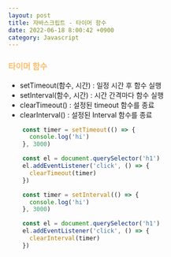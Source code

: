```yaml
---
layout: post
title: 자바스크립트 - 타이머 함수
date: 2022-06-18 8:00:42 +0900
category: Javascript
---
```


### <span style="color:#febc68;font-weight:bold"> 타이머 함수</span>  
- setTimeout(함수, 시간) : 일정 시간 후 함수 실행
- setInterval(함수, 시간) : 시간 간격마다 함수 실행
- clearTimeout() : 설정된 timeout 함수를 종료
- clearInterval() : 설정된 Interval 함수를 종료


```javascript
    const timer = setTimeout(() => {
      console.log('hi')
    }, 3000)

    const el = document.querySelector('h1')
    el.addEventListener('click', () => {
      clearTimeout(timer)
    })
```

```javascript
    const timer = setInterval(() => {
      console.log('hi')
    }, 3000)

    const el = document.querySelector('h1')
    el.addEventListener('click', () => {
      clearInterval(timer)
    })
```